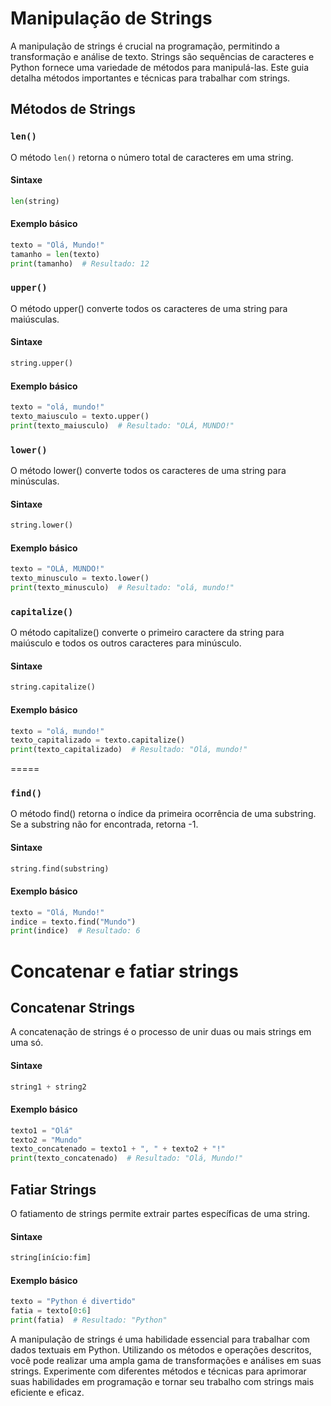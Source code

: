 # Manipulação de Strings

A manipulação de strings é crucial na programação, permitindo a transformação e análise de texto. Strings são sequências de caracteres e Python fornece uma variedade de métodos para manipulá-las. Este guia detalha métodos importantes e técnicas para trabalhar com strings.

## Métodos de Strings

### `len()`

O método `len()` retorna o número total de caracteres em uma string.

#### Sintaxe

```python
len(string)
```

#### Exemplo básico

```python
texto = "Olá, Mundo!"
tamanho = len(texto)
print(tamanho)  # Resultado: 12
```

### `upper()`

O método upper() converte todos os caracteres de uma string para maiúsculas.

#### Sintaxe

```python
string.upper()
```

#### Exemplo básico

```python
texto = "olá, mundo!"
texto_maiusculo = texto.upper()
print(texto_maiusculo)  # Resultado: "OLÁ, MUNDO!"
```

### `lower()`

O método lower() converte todos os caracteres de uma string para minúsculas.

#### Sintaxe

```python
string.lower()
```

#### Exemplo básico

```python
texto = "OLÁ, MUNDO!"
texto_minusculo = texto.lower()
print(texto_minusculo)  # Resultado: "olá, mundo!"
```

### `capitalize()`

O método capitalize() converte o primeiro caractere da string para maiúsculo e todos os outros caracteres para minúsculo.

#### Sintaxe

```python
string.capitalize()
```

#### Exemplo básico

```python
texto = "olá, mundo!"
texto_capitalizado = texto.capitalize()
print(texto_capitalizado)  # Resultado: "Olá, mundo!"
```

=====

### `find()`

O método find() retorna o índice da primeira ocorrência de uma substring. Se a substring não for encontrada, retorna -1.

#### Sintaxe

```python
string.find(substring)
```

#### Exemplo básico

```python
texto = "Olá, Mundo!"
indice = texto.find("Mundo")
print(indice)  # Resultado: 6
```

# Concatenar e fatiar strings

## Concatenar Strings

A concatenação de strings é o processo de unir duas ou mais strings em uma só.

#### Sintaxe

```python
string1 + string2
```

#### Exemplo básico

```python
texto1 = "Olá"
texto2 = "Mundo"
texto_concatenado = texto1 + ", " + texto2 + "!"
print(texto_concatenado)  # Resultado: "Olá, Mundo!"
```

## Fatiar Strings

O fatiamento de strings permite extrair partes específicas de uma string.

#### Sintaxe

```python
string[início:fim]
```

#### Exemplo básico

```python
texto = "Python é divertido"
fatia = texto[0:6]
print(fatia)  # Resultado: "Python"
```

A manipulação de strings é uma habilidade essencial para trabalhar com dados textuais em Python. Utilizando os métodos e operações descritos, você pode realizar uma ampla gama de transformações e análises em suas strings. Experimente com diferentes métodos e técnicas para aprimorar suas habilidades em programação e tornar seu trabalho com strings mais eficiente e eficaz.

